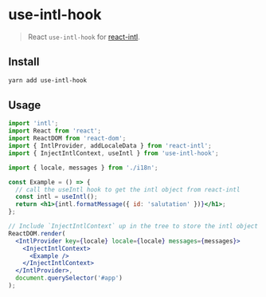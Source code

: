 # use-intl-hook

> React `use-intl-hook` for [react-intl](https://github.com/formatjs/react-intl).

## Install

```bash
yarn add use-intl-hook
```

## Usage

```jsx
import 'intl';
import React from 'react';
import ReactDOM from 'react-dom';
import { IntlProvider, addLocaleData } from 'react-intl';
import { InjectIntlContext, useIntl } from 'use-intl-hook';

import { locale, messages } from './i18n';

const Example = () => {
  // call the useIntl hook to get the intl object from react-intl
  const intl = useIntl();
  return <h1>{intl.formatMessage({ id: 'salutation' })}</h1>;
};

// Include `InjectIntlContext` up in the tree to store the intl object from react-intl
ReactDOM.render(
  <IntlProvider key={locale} locale={locale} messages={messages}>
    <InjectIntlContext>
      <Example />
    </InjectIntlContext>
  </IntlProvider>,
  document.querySelector('#app')
);
```
